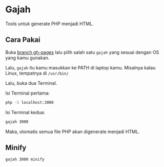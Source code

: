 # Gajah

Tools untuk generate PHP menjadi HTML.

## Cara Pakai

Buka [branch gh-pages](https://github.com/mzaini30/gajah/tree/gh-pages) lalu pilih salah satu `gajah` yang sesuai dengan OS yang kamu gunakan.

Lalu, `gajah` itu kamu masukkan ke PATH di laptop kamu. Misalnya kalau Linux, tempatnya di `/usr/bin/`

Lalu, buka dua Terminal.

Isi Terminal pertama:

```bash
php -S localhost:3000
```

Isi Terminal kedua:

```bash
gajah 3000
```

Maka, otomatis semua file PHP akan digenerate menjadi HTML.

## Minify

```bash
gajah 3000 minify
```